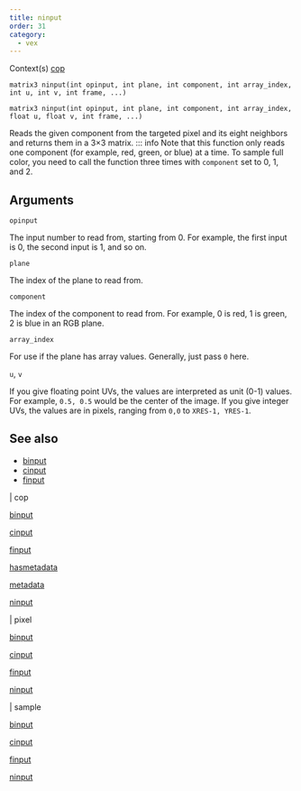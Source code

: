 ```yaml
---
title: ninput
order: 31
category:
  - vex
---
```


Context(s)
[cop](../contexts/cop.html)

`matrix3 ninput(int opinput, int plane, int component, int array_index, int u, int v, int frame, ...)`

`matrix3 ninput(int opinput, int plane, int component, int array_index, float u, float v, int frame, ...)`

Reads the given component from the targeted pixel and its eight neighbors and returns them in a 3×3 matrix.
::: info Note that this function only reads one component (for example, red, green, or blue) at a time.
To sample full color, you need to call the function three times with `component` set to 0, 1, and 2.

## Arguments

`opinput`

The input number to read from, starting from 0. For example, the first input is 0, the second input is 1, and so on.

`plane`

The index of the plane to read from.

`component`

The index of the component to read from. For example, 0 is red, 1 is green, 2 is blue in an RGB plane.

`array_index`

For use if the plane has array values. Generally, just pass `0` here.

`u`, `v`

If you give floating point UVs, the values are interpreted as unit (0-1) values. For example, `0.5, 0.5` would be the center of the image.
If you give integer UVs, the values are in pixels, ranging from `0,0` to `XRES-1, YRES-1`.

## See also

- [binput](binput.html)
- [cinput](cinput.html)
- [finput](finput.html)

|
cop

[binput](binput.html)

[cinput](cinput.html)

[finput](finput.html)

[hasmetadata](hasmetadata.html)

[metadata](metadata.html)

[ninput](ninput.html)

|
pixel

[binput](binput.html)

[cinput](cinput.html)

[finput](finput.html)

[ninput](ninput.html)

|
sample

[binput](binput.html)

[cinput](cinput.html)

[finput](finput.html)

[ninput](ninput.html)
